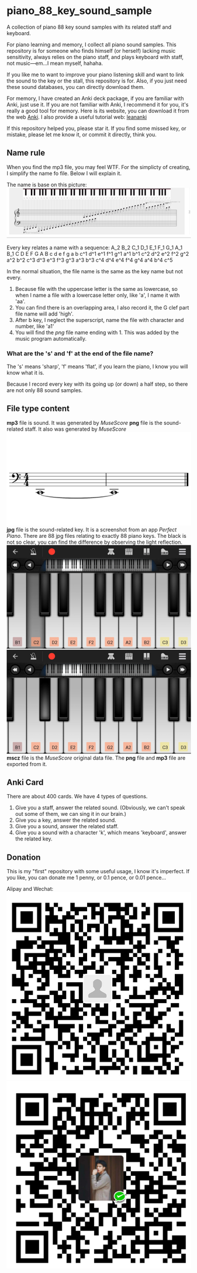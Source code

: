 # piano_88_key_sound_sample

A collection of piano 88 key sound samples with its related staff and keyboard.

For piano learning and memory, I collect all piano sound samples. This repository is for someone who finds himself (or herself) lacking music sensitivity, always relies on the piano staff, and plays keyboard with staff, not music&mdash;em...I mean myself, hahaha.

If you like me to want to improve your piano listening skill and want to link the sound to the key or the stall, this repository is for. Also, if you just need these sound databases, you can directly download them. 

For memory, I have created an Anki deck package, if you are familiar with Anki, just use it. If you are not familiar with Anki, I recommend it for you, it's really a good tool for memory. Here is its website, you can download it from the web [Anki](https://apps.ankiweb.net/). I also provide a useful tutorial web: [leananki](https://leananki.com/) 

If this repository helped you, please star it. If you find some missed key, or mistake, please let me know it, or commit it directly, think you.

## Name rule

When you find the mp3 file, you may feel WTF. For the simplicty of creating, I simplify the name fo file. Below I will explain it.

The name is base on this picture:
![piano keyboard](Piano%20Keyboard.png)

Every key relates a name with a sequence:
A_2 B_2 C_1 D_1 E_1 F_1 G_1 A_1 B_1 C D E F G A B c d e f g a b c^1 d^1 e^1 f^1 g^1 a^1 b^1 c^2 d^2 e^2 f^2 g^2 a^2 b^2 c^3 d^3 e^3 f^3 g^3 a^3 b^3 c^4 d^4 e^4 f^4 g^4 a^4 b^4 c^5                         

In the normal situation, the file name is the same as the key name but not every. 
1. Because file with the uppercase letter is the same as lowercase, so when I name a file with a lowercase letter only, like 'a', I name it with 'aa'.
2. You can find there is an overlapping area, I also record it, the G clef part file name will add 'high'.
3. After b key, I neglect the superscript, name the file with character and number, like 'a1'
4. You will find the *png* file name ending with 1. This was added by the music program automatically.

### What are the 's' and 'f' at the end of the file name?

The 's' means 'sharp', 'f' means 'flat', if you learn the piano, I know you will know what it is.

Because I record every key with its going up (or down) a half step, so there are not only 88 sound samples.

## File type content

**mp3** file is sound. It was generated by *MuseScore*
**png** file is the sound-related staff. It also was generated by *MuseScore*
![c](sound_keyboard_staff/C-1.png)
**jpg** file is the sound-related key. It is a screenshot from an app *Perfect Piano*. There are 88 jpg files relating to exactly 88 piano keys. The black is not so clear, you can find the difference by observing the light reflection.
![c](sound_keyboard_staff/C.jpg)
![cs](sound_keyboard_staff/Cs.jpg)
**mscz** file is the *MuseScore* original data file. The **png** file and **mp3** file are exported from it.

## Anki Card

There are about 400 cards. We have 4 types of questions. 
1. Give you a staff, answer the related sound. (Obviously, we can't speak out some of them, we can sing it in our brain.)
2. Give you a key, answer the related sound.
3. Give you a sound, answer the related staff.
4. Give you a sound with a character 'k', which means 'keyboard', answer the related key.

## Donation

This is my "first" repository with some useful usage, I know it's imperfect. If you like, you can donate me 1 penny, or 0.1 pence, or 0.01 pence...

Alipay and Wechat:
![Alipay](donation/1596023436196.jpg) ![Wechat](donation/mm_facetoface_collect_qrcode_1596023326550.png)
